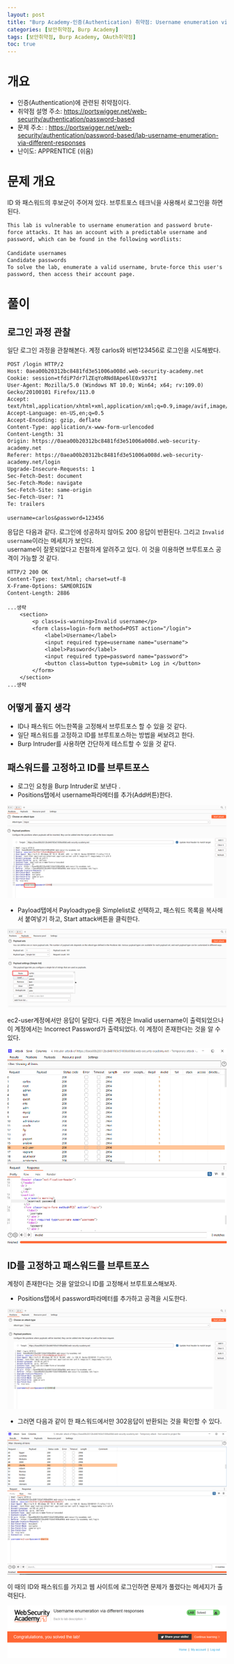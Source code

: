 ```yaml
---
layout: post
title: "Burp Academy-인증(Authentication) 취약점: Username enumeration via different responses"
categories: [보안취약점, Burp Academy]
tags: [보안취약점, Burp Academy, OAuth취약점]
toc: true
---
```


# 개요
- 인증(Authentication)에 관련된 취약점이다. 
- 취약점 설명 주소: https://portswigger.net/web-security/authentication/password-based
- 문제 주소: : https://portswigger.net/web-security/authentication/password-based/lab-username-enumeration-via-different-responses
- 난이도: APPRENTICE (쉬움)


# 문제 개요 
ID 와 패스워드의 후보군이 주어져 있다. 브루트포스 테크닉을 사용해서 로그인을 하면된다. 

```
This lab is vulnerable to username enumeration and password brute-force attacks. It has an account with a predictable username and password, which can be found in the following wordlists:

Candidate usernames
Candidate passwords
To solve the lab, enumerate a valid username, brute-force this user's password, then access their account page.
```

# 풀이 

## 로그인 과정 관찰
일단 로그인 과정을 관찰해본다. 계정 carlos와 비번123456로 로그인을 시도해봤다. 

```http
POST /login HTTP/2
Host: 0aea00b20312bc8481fd3e51006a008d.web-security-academy.net
Cookie: session=tfdiP7dr7lZEqYoRNd8Ape6lE0x937tI
User-Agent: Mozilla/5.0 (Windows NT 10.0; Win64; x64; rv:109.0) Gecko/20100101 Firefox/113.0
Accept: text/html,application/xhtml+xml,application/xml;q=0.9,image/avif,image/webp,*/*;q=0.8
Accept-Language: en-US,en;q=0.5
Accept-Encoding: gzip, deflate
Content-Type: application/x-www-form-urlencoded
Content-Length: 31
Origin: https://0aea00b20312bc8481fd3e51006a008d.web-security-academy.net
Referer: https://0aea00b20312bc8481fd3e51006a008d.web-security-academy.net/login
Upgrade-Insecure-Requests: 1
Sec-Fetch-Dest: document
Sec-Fetch-Mode: navigate
Sec-Fetch-Site: same-origin
Sec-Fetch-User: ?1
Te: trailers

username=carlos&password=123456
```

응답은 다음과 같다. 로그인에 성공하지 않아도 200 응답이 반환된다. 그리고 `Invalid username`이라는 메세지가 보인다.   
username이 잘못되었다고 친철하게 알려주고 있다. 이 것을 이용하면 브루트포스 공격이 가능할 것 같다. 


```http
HTTP/2 200 OK
Content-Type: text/html; charset=utf-8
X-Frame-Options: SAMEORIGIN
Content-Length: 2886

...생략
    <section>
        <p class=is-warning>Invalid username</p>
        <form class=login-form method=POST action="/login">
            <label>Username</label>
            <input required type=username name="username">
            <label>Password</label>
            <input required type=password name="password">
            <button class=button type=submit> Log in </button>
        </form>
    </section>
...생략
```


## 어떻게 풀지 생각
- ID나 패스워드 어느한쪽을 고정해서 브루트포스 할 수 있을 것 같다. 
- 일단 패스워드를 고정하고 ID를 브루트포스하는 방법을 써보려고 한다. 
- Burp Intruder를 사용하면 간단하게 테스트할 수 있을 것 같다. 

## 패스워드를 고정하고 ID를 브루트포스
- 로그인 요청을 Burp Intruder로 보낸다 .
- Positions탭에서 username파라메터를 추가(Add버튼)한다. 

![Burp Intruder1](/images/burp-academy-authn-1-1.png)

- Payload탭에서 Payloadtype을 Simplelist로 선택하고, 패스워드 목록을 복사해서 붙여넣기 하고, Start  attack버튼을 클릭한다. 

![Burp Intruder1-username브루트포스](/images/burp-academy-authn-1-2.png)

ec2-user계정에서만 응답이 달랐다. 다른 계정은 Invalid username이 출력되었으나 이 계정에서는 Incorrect Password가 출력되었다. 이 계정이 존재한다는 것을 알 수 있다. 

![Burp Intruder1-결과](/images/burp-academy-authn-1-2-result.png)


## ID를 고정하고 패스워드를 브루트포스 
계정이 존재한다는 것을 알았으니 ID를 고정해서 브루트포스해보자. 

- Positions탭에서 password파라메터를 추가하고 공격을 시도한다.  

![Burp Intruder2](/images/burp-academy-authn-1-3.png)

- 그러면 다음과 같이 한 패스워드에서만 302응답이 반환되는 것을 확인할 수 있다. 

![Burp Intruder2-패스워드브루트포스](/images/burp-academy-authn-1-3-result.png)

이 때의 ID와 패스워드를 가지고 웹 사이트에 로그인하면 문제가 풀렸다는 메세지가 출력된다. 

![Burp Intruder2-패스워드브루트포스](/images/burp-academy-authn-1-success.png)